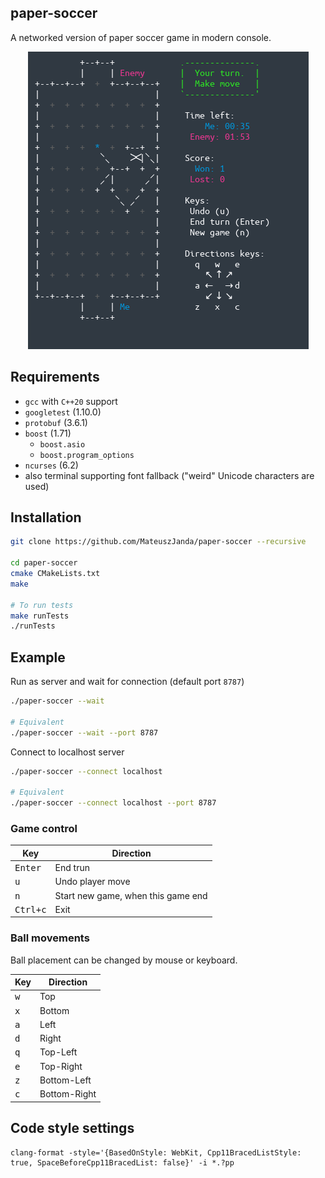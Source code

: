 ## paper-soccer
A networked version of paper soccer game in modern console.

<p align="center">
<img src="./gallery/screenshot.png" alt="paper-soccer"/>
</p>

## Requirements
- `gcc` with `C++20` support
- `googletest` (1.10.0)
- `protobuf` (3.6.1)
- `boost` (1.71)
    - `boost.asio`
    - `boost.program_options`
- `ncurses` (6.2)
- also terminal supporting font fallback ("weird" Unicode characters are used)

## Installation
```bash
git clone https://github.com/MateuszJanda/paper-soccer --recursive

cd paper-soccer
cmake CMakeLists.txt
make

# To run tests
make runTests
./runTests
```

## Example
Run as server and wait for connection (default port `8787`)
```bash
./paper-soccer --wait

# Equivalent
./paper-soccer --wait --port 8787
```

Connect to localhost server
```bash
./paper-soccer --connect localhost

# Equivalent
./paper-soccer --connect localhost --port 8787
```

### Game control
Key | Direction
--- | ---
<kbd>Enter</kbd> | End trun
<kbd>u</kbd> | Undo player move
<kbd>n</kbd> | Start new game, when this game end
<kbd>Ctrl+c</kbd> | Exit

### Ball movements
Ball placement can be changed by mouse or keyboard.

Key | Direction
--- | ---
<kbd>w</kbd> | Top
<kbd>x</kbd> | Bottom
<kbd>a</kbd> | Left
<kbd>d</kbd> | Right
<kbd>q</kbd> | Top-Left
<kbd>e</kbd> | Top-Right
<kbd>z</kbd> | Bottom-Left
<kbd>c</kbd> | Bottom-Right

## Code style settings
```
clang-format -style='{BasedOnStyle: WebKit, Cpp11BracedListStyle: true, SpaceBeforeCpp11BracedList: false}' -i *.?pp
```